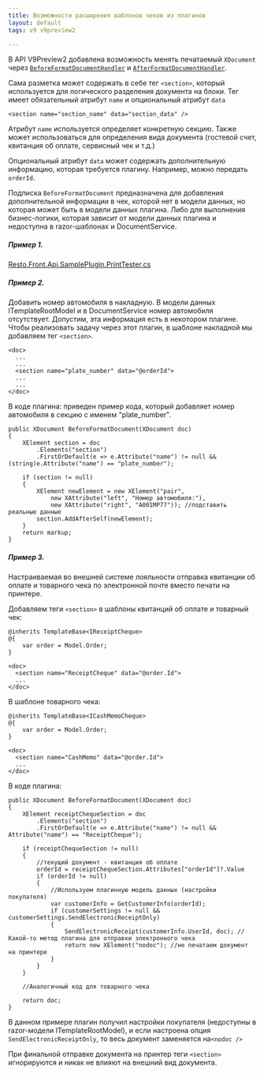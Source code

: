 ```yaml
---
title: Возможности расширения шаблонов чеков из плагинов
layout: default
tags: v9 v9preview2

---
```


В API V9Preview2 добавлена возможность менять печатаемый `XDocument` через [`BeforeFormatDocumentHandler`](https://iiko.github.io/front.api.sdk/v9/html/M_Resto_Front_Api_IOperationService_RegisterBeforeFormatDocumentHandler.htm) и [`AfterFormatDocumentHandler`](https://iiko.github.io/front.api.sdk/v9/html/M_Resto_Front_Api_IOperationService_RegisterAfterFormatDocumentHandler.htm).

Сама разметка может содержать в себе тег `<section>`, который используется для логического разделения документа на блоки. Тег имеет обязательный атрибут `name` и опциональный атрибут `data`

```
<section name="section_name" data="section_data" />
```
Атрибут `name` используется определяет конкретную секцию. Также может использоваться для определения вида документа (гостевой счет, квитанция об оплате, сервисный чек и т.д.)

Опциональный атрибут `data`  может содержать дополнительную информацию, которая требуется плагину. Например, можно передать `orderId`.

Подписка `BeforeFormatDocument` предназначена для добавления дополнительной информации в чек, которой нет в модели данных, но которая может быть в модели данных плагина.
Либо для выполнения бизнес-логики, которая зависит от модели данных плагина и недоступна в razor-шаблонах и DocumentService.

##### Пример 1.
[Resto.Front.Api.SamplePlugin.PrintTester.cs](https://github.com/iiko/front.api.sdk/blob/master/sample/v9preview2/Resto.Front.Api.SamplePlugin/PrintTester.cs)


##### Пример 2.

Добавить номер автомобиля в накладную. В модели данных ITemplateRootModel и в DocumentService номер автомобиля отсутствует. Допустим, эта информация есть в некотором плагине. Чтобы реализовать задачу через этот плагин, в шаблоне накладной мы добавляем тег `<section>`. 
```
<doc>
  ...
  ...
  <section name="plate_number" data="@orderId">
  ...
  ...
</doc>
```
В коде плагина: приведен пример кода, который добавляет номер автомобиля в секцию с именем "plate_number".
```
public XDocument BeforeFormatDocument(XDocument doc)
{
    XElement section = doc
        .Elements("section")
        .FirstOrDefault(e => e.Attribute("name") != null && (string)e.Attribute("name") == "plate_number");
  
    if (section != null)
    {
        XElement newElement = new XElement("pair",
            new XAttribute("left", "Номер автомобиля:"),
            new XAttribute("right", "А001МР77")); //подставить реальные данные
        section.AddAfterSelf(newElement);
    }
    return markup;
}
```

##### Пример 3.

Настраиваемая во внешней системе лояльности отправка квитанции об оплате и товарного чека по электронной почте вместо печати на принтере.

Добавляем теги `<section>` в шаблоны квитанций об оплате и товарный чек:
```
@inherits TemplateBase<IReceiptCheque>
@{
    var order = Model.Order;
}

<doc>
  <section name="ReceiptCheque" data="@order.Id">
  ...
</doc>
```
В шаблоне товарного чека:

```
@inherits TemplateBase<ICashMemoCheque>
@{
    var order = Model.Order;
}
  
<doc>
  <section name="CashMemo" data="@order.Id">
  ...
</doc>
```
В коде плагина:
```
public XDocument BeforeFormatDocument(XDocument doc)
{
    XElement receiptChequeSection = doc
        .Elements("section")
        .FirstOrDefault(e => e.Attribute("name") != null && Attribute("name") == "ReceiptCheque");
  
    if (receiptChequeSection != null)
    {
        //текущий документ - квитанция об оплате
        orderId = receiptChequeSection.Attributes["orderId"]?.Value
        if (orderId != null)
        {
            //Используем плагинную модель данных (настройки покупателя)
            var customerInfo = GetCustomerInfo(orderId);
            if (customerSettings != null && customerSettings.SendElectronicReceiptOnly)
            {
                SendElectronicReceipt(customerInfo.UserId, doc); //Какой-то метод плагина для отправки электронного чека
                return new XElement("nodoc"); //не печатаем документ на принтере
            }
        }
    }
  
    //Аналогичный код для товарного чека
  
    return doc;
}
```
В данном примере плагин получил настройки покупателя (недоступны в razor-модели ITemplateRootModel), и если настроена опция `SendElectronicReceiptOnly`, то весь документ заменяется на`<nodoc />`

При финальной отправке документа на принтер теги `<section>` игнорируются и никак не влияют на внешний вид документа.
